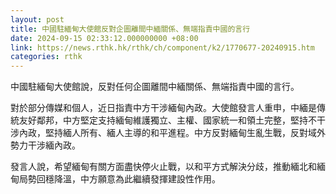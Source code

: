 ```yaml
---
layout: post
title: 中國駐緬甸大使館反對企圖離間中緬關係、無端指責中國的言行
date: 2024-09-15 02:33:12.000000000 +08:00
link: https://news.rthk.hk/rthk/ch/component/k2/1770677-20240915.htm
categories: rthk
---
```


中國駐緬甸大使館說，反對任何企圖離間中緬關係、無端指責中國的言行。

對於部分傳媒和個人，近日指責中方干涉緬甸內政。大使館發言人重申，中緬是傳統友好鄰邦，中方堅定支持緬甸維護獨立、主權、國家統一和領土完整，堅持不干涉內政，堅持緬人所有、緬人主導的和平進程。中方反對緬甸生亂生戰，反對域外勢力干涉緬內政。

發言人說，希望緬甸有關方面盡快停火止戰，以和平方式解決分歧，推動緬北和緬甸局勢回穩降溫，中方願意為此繼續發揮建設性作用。
